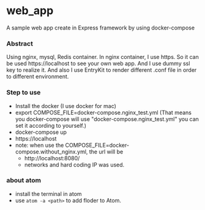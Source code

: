 # web_app
A sample web app create in Express framework by using docker-compose

### Abstract

Using nginx, mysql, Redis container.
In nginx container, I use https. So it can be used https://localhost to see your own web app.
And I use dummy ssl key to realize it.
And also I use EntryKit to render different .conf file in order to different environment.

### Step to use

- Install the docker (I use docker for mac)
- export COMPOSE_FILE=docker-compose.nginx_test.yml (That means you docker-compose will use "docker-compose.nginx_test.yml"
you can set it according to yourself.)
- docker-compose up
- https://localhost
- note: when use the COMPOSE_FILE=docker-compose.without_nginx.yml, the url will be
  - http://localhost:8080/
  - networks and hard coding IP was used.

### about atom
- install the terminal in atom
- use `atom -a <path>` to add floder to Atom.
